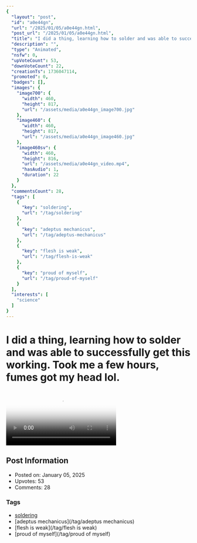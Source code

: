 ```yaml
---
{
  "layout": "post",
  "id": "a0e44gn",
  "url": "/2025/01/05/a0e44gn.html",
  "post_url": "/2025/01/05/a0e44gn.html",
  "title": "I did a thing, learning how to solder and was able to successfully get this working. Took me a few hours, fumes got my head lol.",
  "description": "",
  "type": "Animated",
  "nsfw": 0,
  "upVoteCount": 53,
  "downVoteCount": 22,
  "creationTs": 1736047114,
  "promoted": 0,
  "badges": [],
  "images": {
    "image700": {
      "width": 460,
      "height": 817,
      "url": "/assets/media/a0e44gn_image700.jpg"
    },
    "image460": {
      "width": 460,
      "height": 817,
      "url": "/assets/media/a0e44gn_image460.jpg"
    },
    "image460sv": {
      "width": 460,
      "height": 816,
      "url": "/assets/media/a0e44gn_video.mp4",
      "hasAudio": 1,
      "duration": 22
    }
  },
  "commentsCount": 28,
  "tags": [
    {
      "key": "soldering",
      "url": "/tag/soldering"
    },
    {
      "key": "adeptus mechanicus",
      "url": "/tag/adeptus-mechanicus"
    },
    {
      "key": "flesh is weak",
      "url": "/tag/flesh-is-weak"
    },
    {
      "key": "proud of myself",
      "url": "/tag/proud-of-myself"
    }
  ],
  "interests": [
    "science"
  ]
}
---
```


# I did a thing, learning how to solder and was able to successfully get this working. Took me a few hours, fumes got my head lol.

<video controls playsinline loop poster="/assets/media/a0e44gn_image460.jpg">
  <source src="/assets/media/a0e44gn_video.mp4" type="video/mp4">
  Your browser does not support the video tag.
</video>

## Post Information

- Posted on: January 05, 2025
- Upvotes: 53
- Comments: 28

### Tags

- [soldering](/tag/soldering)
- [adeptus mechanicus](/tag/adeptus mechanicus)
- [flesh is weak](/tag/flesh is weak)
- [proud of myself](/tag/proud of myself)
